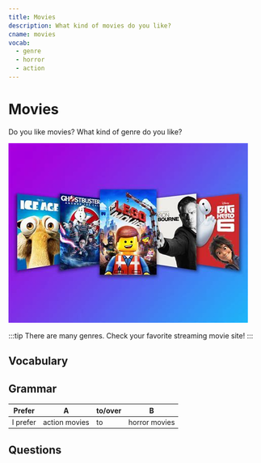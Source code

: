 ```yaml
---
title: Movies
description: What kind of movies do you like?
cname: movies
vocab:
  - genre
  - horror
  - action
---
```


# Movies

Do you like movies? What kind of genre do you like?

![movies](./images/movies.jpg)

:::tip
There are many genres. Check your favorite streaming movie site!
:::

## Vocabulary



## Grammar

Prefer | A | to/over | B
--|--|--|--
I prefer | action movies | to | horror movies

## Questions


